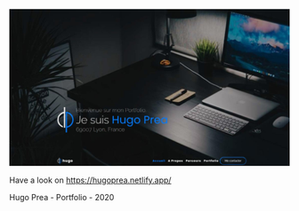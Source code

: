 <img src="src/assets/img/landing.jpg" alt="cv hugo prea" />

Have a look on https://hugoprea.netlify.app/

Hugo Prea - Portfolio - 2020